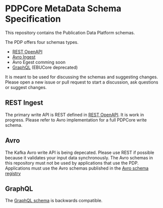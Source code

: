 # PDPCore MetaData Schema Specification

This repository contains the Publication Data Platform schemas.

The PDP offers four schemas types.

- [REST OpenAPI](https://github.com/SRGSSR/pdpcore-schema/blob/main/rest/api.yaml)
- [Avro Ingest](https://github.com/SRGSSR/pdpcore-schema/blob/main/avro/ingest/PDP.avdl)
- Avro Egest comming soon
- [GraphQL](https://github.com/SRGSSR/pdpcore-schema/blob/main/graphql/pdp.ebucore.v1.deprecated.graphql) (EBUCore deprecated)

It is meant to be used for discussing the schemas and suggesting changes.
Please open a new issue or pull request to start a discussion, ask questions or suggest changes.

## REST Ingest

The primary write API is REST defined in [REST OpenAPI](https://github.com/SRGSSR/pdpcore-schema/blob/main/rest/api.yaml). It is work in progress. Please refer to Avro implementation for a full PDPCore write schema.

## Avro 

The Kafka Avro write API is being depecated. Please use REST if possible because it validates your input data synchronously. The Avro schemas in this repository must not be used by applications that use the PDP. Applications must use the Avro schemas published in the
[Avro schema registry](https://akhq.pdp.production.admin.srgssr.ch/ui/strimzi/schema)

## GraphQL

The [GraphQL schema](https://api.pdp.production.srgssr.ch/graphql/schema.graphql) is backwards compatible.

